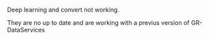Deep learning and convert not working.

They are no up to date and are working with a previus version of GR-DataServices
